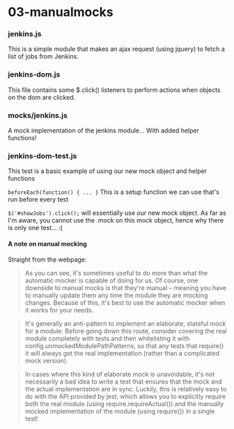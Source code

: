 03-manualmocks
============

### jenkins.js

This is a simple module that makes an ajax request (using jquery) to fetch a list of jobs from Jenkins.

### jenkins-dom.js

This file contains some $.click() listeners to perform actions when objects on the dom are clicked.

### __mocks__/jenkins.js

A mock implementation of the jenkins module... With added helper functions!

### jenkins-dom-test.js

This test is a basic example of using our new mock object and helper functions

`beforeEach(function() { ... }` This is a setup function we can use that's run before every test

`$('#showJobs').click();` will essentially use our new mock object. As far as I'm aware, you cannot use the .mock on this mock object, hence why there is only one test... :(

#### A note on manual mocking

Straight from the webpage:

> As you can see, it's sometimes useful to do more than what the automatic mocker is capable of doing for us. Of course, one downside to manual mocks is that they're manual – meaning you have to manually update them any time the module they are mocking changes. Because of this, it's best to use the automatic mocker when it works for your needs.

> It's generally an anti-pattern to implement an elaborate, stateful mock for a module. Before going down this route, consider covering the real module completely with tests and then whitelisting it with config.unmockedModulePathPatterns, so that any tests that require() it will always get the real implementation (rather than a complicated mock version).

> In cases where this kind of elaborate mock is unavoidable, it's not necessarily a bad idea to write a test that ensures that the mock and the actual implementation are in sync. Luckily, this is relatively easy to do with the API provided by jest, which allows you to explicitly require both the real module (using require.requireActual()) and the manually mocked implementation of the module (using require()) in a single test!
